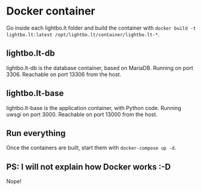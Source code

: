 # Docker container

Go inside each lightbo.lt folder and build the container with ````docker build -t lightbo.lt:latest /opt/lightbo.lt/container/lightbo.lt-*````.

## lightbo.lt-db

lightbo.lt-db is the database container, based on MariaDB. Running on port 3306. Reachable on port 13306 from the host.

## lightbo.lt-base

lightbo.lt-base is the application container, with Python code. Running uwsgi on port 3000. Reachable on port 13000 from the host.

## Run everything

Once the containers are built, start them with ````docker-compose up -d````.

## PS: I will not explain how Docker works :-D

Nope!
